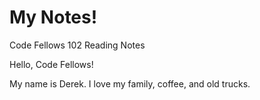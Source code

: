 # My Notes!
Code Fellows 102 Reading Notes

Hello, Code Fellows!

My name is Derek. I love my family, coffee, and old trucks.
